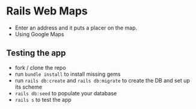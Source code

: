 # Rails Web Maps
- Enter an address and it puts a placer on the map.
- Using Google Maps

## Testing the app

- fork / clone the repo
- run `bundle install` to install missing gems
- run `rails db:create` and `rails db:migrate` to create the DB and set up its scheme
- `rails db:seed` to populate your database
- `rails s` to test the app
